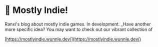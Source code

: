 # 🚀 Mostly Indie!

Ranxi's blog about mostly indie games. In development.
_Have another more specific idea? You may want to check out our vibrant collection of 

[https://mostlyindie.wunnle.dev/](https://mostlyindie.wunnle.dev/)

